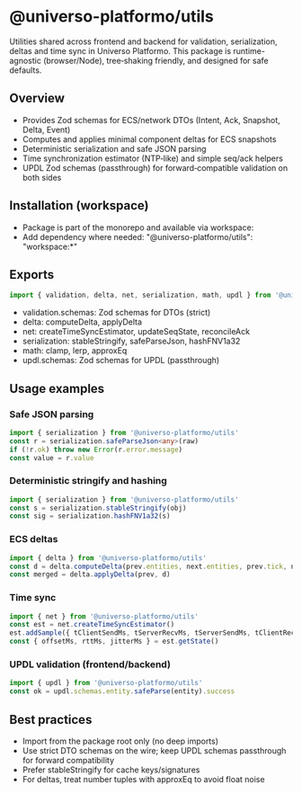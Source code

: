 # @universo-platformo/utils

Utilities shared across frontend and backend for validation, serialization, deltas and time sync in Universo Platformo. This package is runtime-agnostic (browser/Node), tree‑shaking friendly, and designed for safe defaults.

## Overview

-   Provides Zod schemas for ECS/network DTOs (Intent, Ack, Snapshot, Delta, Event)
-   Computes and applies minimal component deltas for ECS snapshots
-   Deterministic serialization and safe JSON parsing
-   Time synchronization estimator (NTP‑like) and simple seq/ack helpers
-   UPDL Zod schemas (passthrough) for forward‑compatible validation on both sides

## Installation (workspace)

-   Package is part of the monorepo and available via workspace:
-   Add dependency where needed: "@universo-platformo/utils": "workspace:\*"

## Exports

```ts
import { validation, delta, net, serialization, math, updl } from '@universo-platformo/utils'
```

-   validation.schemas: Zod schemas for DTOs (strict)
-   delta: computeDelta, applyDelta
-   net: createTimeSyncEstimator, updateSeqState, reconcileAck
-   serialization: stableStringify, safeParseJson, hashFNV1a32
-   math: clamp, lerp, approxEq
-   updl.schemas: Zod schemas for UPDL (passthrough)

## Usage examples

### Safe JSON parsing

```ts
import { serialization } from '@universo-platformo/utils'
const r = serialization.safeParseJson<any>(raw)
if (!r.ok) throw new Error(r.error.message)
const value = r.value
```

### Deterministic stringify and hashing

```ts
import { serialization } from '@universo-platformo/utils'
const s = serialization.stableStringify(obj)
const sig = serialization.hashFNV1a32(s)
```

### ECS deltas

```ts
import { delta } from '@universo-platformo/utils'
const d = delta.computeDelta(prev.entities, next.entities, prev.tick, next.tick)
const merged = delta.applyDelta(prev, d)
```

### Time sync

```ts
import { net } from '@universo-platformo/utils'
const est = net.createTimeSyncEstimator()
est.addSample({ tClientSendMs, tServerRecvMs, tServerSendMs, tClientRecvMs })
const { offsetMs, rttMs, jitterMs } = est.getState()
```

### UPDL validation (frontend/backend)

```ts
import { updl } from '@universo-platformo/utils'
const ok = updl.schemas.entity.safeParse(entity).success
```

## Best practices

-   Import from the package root only (no deep imports)
-   Use strict DTO schemas on the wire; keep UPDL schemas passthrough for forward compatibility
-   Prefer stableStringify for cache keys/signatures
-   For deltas, treat number tuples with approxEq to avoid float noise
